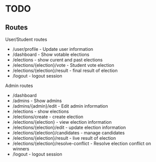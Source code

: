 # TODO

## Routes

User/Student routes

- /user/profile - Update user information
- /dashboard - Show votable elections
- /elections - show curent and past elections
- /elections/{election}/vote - Student vote election
- /elections/{election}/result - final result of election
- /logout - logout session

Admin routes

- /dashboard
- /admins - Show admins
- /admins/{admin}/edit - Edit admin information
- /elections - show elections
- /elections/create - create election
- /elections/{election} - view election information
- /elections/{election}/edit - update election information
- /elections/{election}/candidates - manage candidates
- /elections/{election}/result - live result of election
- /elections/{election}/resolve-conflict - Resolve election conflict on winners
- /logout - logout session
